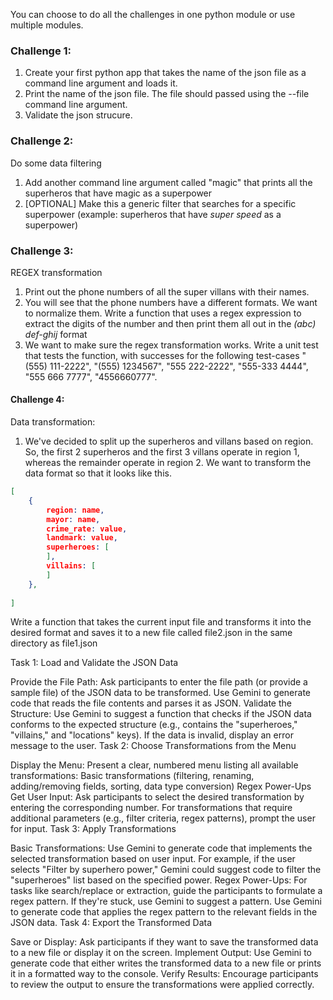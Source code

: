 You can choose to do all the challenges in one python module or use multiple modules.

### Challenge 1:
1. Create your first python app that takes the name of the json file as a command line argument and loads it.
2. Print the name of the json file. The file should passed using the --file command line argument.
3. Validate the json strucure.

### Challenge 2:
Do some data filtering
1. Add another command line argument called "magic" that prints all the superheros that have magic as a superpower
1. [OPTIONAL] Make this a generic filter that searches for a specific superpower (example: superheros that have *super speed* as a superpower)

### Challenge 3:
REGEX transformation
1. Print out the phone numbers of all the super villans with their names.
2. You will see that the phone numbers have a different formats. We want to normalize them. Write a function that uses a regex expression to extract the digits of the number and then print them all out in the *(abc) def-ghij* format
3. We want to make sure the regex transformation works. Write a unit test that tests the function, with successes for the following test-cases "(555) 111-2222", "(555) 1234567", "555 222-2222", "555-333 4444", "555 666 7777", "4556660777".

#### Challenge 4:
Data transformation:
1. We've decided to split up the superheros and villans based on region. So, the first 2 superheros and the first 3 villans operate in region 1, whereas the remainder operate in region 2. We want to transform the data format so that it looks like this. 
```json 
[
    {
        region: name,
        mayor: name,
        crime_rate: value,
        landmark: value,
        superheroes: [
        ],
        villains: [
        ]
    },
    
]
```
Write a function that takes the current input file and transforms it into the desired format and saves it to a new file called file2.json in the same directory as file1.json


Task 1: Load and Validate the JSON Data

Provide the File Path:
Ask participants to enter the file path (or provide a sample file) of the JSON data to be transformed.
Use Gemini to generate code that reads the file contents and parses it as JSON.
Validate the Structure:
Use Gemini to suggest a function that checks if the JSON data conforms to the expected structure (e.g., contains the "superheroes," "villains," and "locations" keys).
If the data is invalid, display an error message to the user.
Task 2: Choose Transformations from the Menu

Display the Menu:
Present a clear, numbered menu listing all available transformations:
Basic transformations (filtering, renaming, adding/removing fields, sorting, data type conversion)
Regex Power-Ups
Get User Input:
Ask participants to select the desired transformation by entering the corresponding number.
For transformations that require additional parameters (e.g., filter criteria, regex patterns), prompt the user for input.
Task 3: Apply Transformations

Basic Transformations:
Use Gemini to generate code that implements the selected transformation based on user input.
For example, if the user selects "Filter by superhero power," Gemini could suggest code to filter the "superheroes" list based on the specified power.
Regex Power-Ups:
For tasks like search/replace or extraction, guide the participants to formulate a regex pattern. If they're stuck, use Gemini to suggest a pattern.
Use Gemini to generate code that applies the regex pattern to the relevant fields in the JSON data.
Task 4: Export the Transformed Data

Save or Display:
Ask participants if they want to save the transformed data to a new file or display it on the screen.
Implement Output:
Use Gemini to generate code that either writes the transformed data to a new file or prints it in a formatted way to the console.
Verify Results:
Encourage participants to review the output to ensure the transformations were applied correctly.